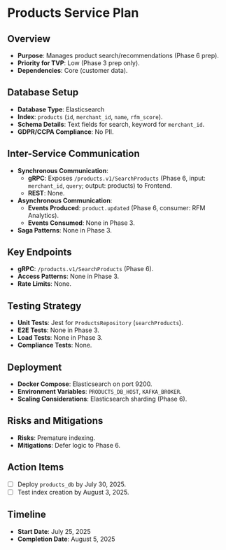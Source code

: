 # Products Service Plan

## Overview
- **Purpose**: Manages product search/recommendations (Phase 6 prep).
- **Priority for TVP**: Low (Phase 3 prep only).
- **Dependencies**: Core (customer data).

## Database Setup
- **Database Type**: Elasticsearch
- **Index**: `products` (`id`, `merchant_id`, `name`, `rfm_score`).
- **Schema Details**: Text fields for search, keyword for `merchant_id`.
- **GDPR/CCPA Compliance**: No PII.

## Inter-Service Communication
- **Synchronous Communication**:
  - **gRPC**: Exposes `/products.v1/SearchProducts` (Phase 6, input: `merchant_id`, `query`; output: products) to Frontend.
  - **REST**: None.
- **Asynchronous Communication**:
  - **Events Produced**: `product.updated` (Phase 6, consumer: RFM Analytics).
  - **Events Consumed**: None in Phase 3.
- **Saga Patterns**: None in Phase 3.

## Key Endpoints
- **gRPC**: `/products.v1/SearchProducts` (Phase 6).
- **Access Patterns**: None in Phase 3.
- **Rate Limits**: None.

## Testing Strategy
- **Unit Tests**: Jest for `ProductsRepository` (`searchProducts`).
- **E2E Tests**: None in Phase 3.
- **Load Tests**: None in Phase 3.
- **Compliance Tests**: None.

## Deployment
- **Docker Compose**: Elasticsearch on port 9200.
- **Environment Variables**: `PRODUCTS_DB_HOST`, `KAFKA_BROKER`.
- **Scaling Considerations**: Elasticsearch sharding (Phase 6).

## Risks and Mitigations
- **Risks**: Premature indexing.
- **Mitigations**: Defer logic to Phase 6.

## Action Items
- [ ] Deploy `products_db` by July 30, 2025.
- [ ] Test index creation by August 3, 2025.

## Timeline
- **Start Date**: July 25, 2025
- **Completion Date**: August 5, 2025